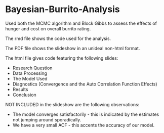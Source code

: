 # Bayesian-Burrito-Analysis
Used both the MCMC algorithm and Block Gibbs to assess the effects of hunger and cost on overall burrito rating.

The rmd file shows the code used for the analysis.

The PDF file shows the slideshow in an unideal non-html format. 

The html file gives code featuring the following slides: 
* Research Question
* Data Processing
* The Model Used
* Diagnostics (Convergence and the Auto Correlation Function Effects)
* Results
* Conclusion

NOT INCLUDED in the slideshow are the following observations: 
* The model converges satisfactorily - this is indicated by the estimates not jumping around sporadically.
* We have a very small ACF - this accents the accuracy of our model. 
